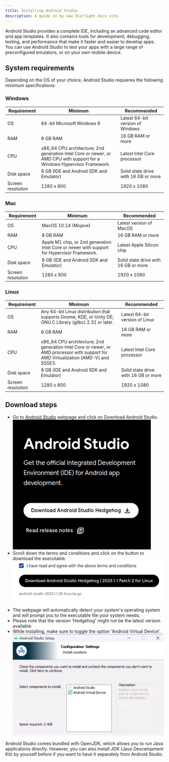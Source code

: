 ```yaml
---
title: Installing Android Studio 
description: A guide in my new Starlight docs site.
---
```


Android Studio provides a complete IDE, including an advanced code editor and app templates. It also contains tools for development, debugging, testing, and performance that make it faster and easier to develop apps. You can use Android Studio to test your apps with a large range of preconfigured emulators, or on your own mobile device.

## System requirements
Depending on the OS of your choice, Android Studio requieres the following minimum specifications:
### Windows

| Requirement          | Minimum                                   | Recommended                          |
| -------------------- | ----------------------------------------- | ------------------------------------ |
| OS                   | 64-bit Microsoft Windows 8                | Latest 64-bit version of Windows     |
| RAM                  | 8 GB RAM                                  | 16 GB RAM or more                   |
| CPU                  | x86_64 CPU architecture; 2nd generation Intel Core or newer, or AMD CPU with support for a Windows Hypervisor Framework. | Latest Intel Core processor |
| Disk space           | 8 GB (IDE and Android SDK and Emulator)  | Solid state drive with 16 GB or more |
| Screen resolution    | 1280 x 800                                | 1920 x 1080                          |

### Mac
| Requirement          | Minimum                                   | Recommended                          |
| -------------------- | ----------------------------------------- | ------------------------------------ |
| OS                   | MacOS 10.14 (Mojave)                      | Latest version of MacOS              |
| RAM                  | 8 GB RAM                                  | 16 GB RAM or more                   |
| CPU                  | Apple M1 chip, or 2nd generation Intel Core or newer with support for Hypervisor Framework. | Latest Apple Silicon chip |
| Disk space           | 8 GB (IDE and Android SDK and Emulator)  | Solid state drive with 16 GB or more |
| Screen resolution    | 1280 x 800                                | 1920 x 1080                          |

### Linux
| Requirement          | Minimum                                   | Recommended                          |
| -------------------- | ----------------------------------------- | ------------------------------------ |
| OS                   | Any 64-bit Linux distribution that supports Gnome, KDE, or Unity DE; GNU C Library (glibc) 2.31 or later. | Latest 64-bit version of Linux |
| RAM                  | 8 GB RAM                                  | 16 GB RAM or more                   |
| CPU                  | x86_64 CPU architecture; 2nd generation Intel Core or newer, or AMD processor with support for AMD Virtualization (AMD-V) and SSSE3. | Latest Intel Core processor |
| Disk space           | 8 GB (IDE and Android SDK and Emulator)  | Solid state drive with 16 GB or more |
| Screen resolution    | 1280 x 800                                | 1920 x 1080                          |


## Download steps
* Go to [Android Studio](https://developer.android.com/studio/) webpage and click on Download Android Studio.
![Android studio download](/public/android_studio_download.png)
* Scroll down the terms and conditions and click on the button to download the executable.
![Android studio terms](/public/terms.png)
* The webpage will automatically detect your system's operating system and will prompt you to the executable file your system needs.
* Please note that the version 'Hedgehog' might not be the latest version available. 
* While installing, make sure to toggle the option 'Android Virtual Device'.
![Android studio virtual](/public/virtual.png)

Android Studio comes bundled with OpenJDK, which allows you to run Java applications directly. However, you can also install JDK (Java Devcelopment Kit) by yourself before if you want to have it separately from Android Studio.


